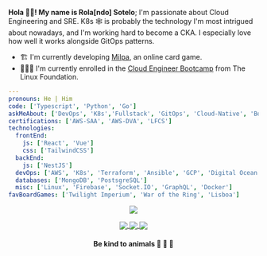 <!-- <p align="center">
<a href="https://git.io/streak-stats">
  <img align="center" src="https://github-readme-streak-stats.herokuapp.com?user=rolasotelo&theme=vue-dark" />
</a>
</p> -->

**Hola 👋🏾! My name is Rola[ndo] Sotelo**; I'm passionate about Cloud Engineering and SRE. K8s 🕸 is probably the technology I'm most intrigued about nowadays, and I'm working hard to become a CKA. I especially love how well it works alongside GitOps patterns.

- 🏗 I'm currently developing [Milpa](https://milpa.online), an online card game.
- 🧗🏾‍♂️ I'm currently enrolled in the [Cloud Engineer Bootcamp](https://openprofile.dev/profile/rolasotelo) from The Linux Foundation.

```yaml
---
pronouns: He | Him
code: ['Typescript', 'Python', 'Go']
askMeAbout: ['DevOps', 'K8s','Fullstack', 'GitOps', 'Cloud-Native', 'Board Games']
certifications: ['AWS-SAA', 'AWS-DVA', 'LFCS']
technologies:
  frontEnd:
    js: ['React', 'Vue']
    css: ['TailwindCSS']
  backEnd:
    js: ['NestJS']
  devOps: ['AWS', 'K8s', 'Terraform', 'Ansible', 'GCP', 'Digital Ocean', 'ArgoCD']
  databases: ['MongoDB', 'PostsgreSQL']
  misc: ['Linux', 'Firebase', 'Socket.IO', 'GraphQL', 'Docker']
favBoardGames: ['Twilight Imperium', 'War of the Ring', 'Lisboa']
```

<p align="center">
<a href="https://github.com/anuraghazra/github-readme-stats">
  <img align="center" src="https://github-readme-stats.vercel.app/api/top-langs/?username=rolasotelo&layout=compact&langs_count=8&theme=vue-dark" />
</a>
</p>

<p align="center">
  <a href="https://www.linkedin.com/in/rolasotelo/">
    <img align="center" src="https://img.shields.io/badge/LinkedIn-0077B5?style=for-the-badge&logo=linkedin&logoColor=white" />
  </a>
  <a href="https://rola.hashnode.dev/">
    <img align="center" src="https://img.shields.io/badge/Hashnode-2962FF?style=for-the-badge&logo=hashnode&logoColor=white" />
  </a>
  <a href="https://twitter.com/rolasotelo">
    <img align="center" src="https://img.shields.io/badge/Twitter-1DA1F2?style=for-the-badge&logo=twitter&logoColor=white" />
  </a>
</p>

<h4 align="center">Be kind to animals 🐄 🐖 🦃</h4>
